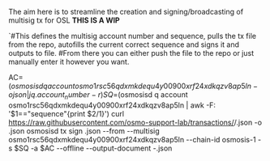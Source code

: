 The aim here is to streamline the creation and signing/broadcasting of multisig tx for OSL **THIS IS A WIP**

`#This defines the multisig account number and sequence, pulls the tx file from the repo, autofills the current correct sequence and signs it and outputs to file. 
#From there you can either push the file to the repo or just manually enter it however you want.

AC=$(osmosisd q account osmo1rsc56qdxmkdequ4y00900xrf24xdkqzv8ap5ln -o json | jq .account_number -r) 
SQ=$(osmosisd q account osmo1rsc56qdxmkdequ4y00900xrf24xdkqzv8ap5ln | awk -F: '$1=="sequence"{print $2/1}') 
curl https://raw.githubusercontent.com/osmo-support-lab/transactions/<TXDIR>/<TXNAME>.json -o <TXNAME>.json 
osmosisd tx sign <TXNAME>.json --from <YOURKEYNAME> --multisig osmo1rsc56qdxmkdequ4y00900xrf24xdkqzv8ap5ln --chain-id osmosis-1 -s $SQ -a $AC --offline --output-document <TXNAME>-<YOURNAME>.json
